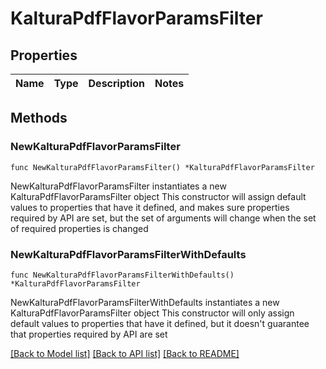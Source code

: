 # KalturaPdfFlavorParamsFilter

## Properties

Name | Type | Description | Notes
------------ | ------------- | ------------- | -------------

## Methods

### NewKalturaPdfFlavorParamsFilter

`func NewKalturaPdfFlavorParamsFilter() *KalturaPdfFlavorParamsFilter`

NewKalturaPdfFlavorParamsFilter instantiates a new KalturaPdfFlavorParamsFilter object
This constructor will assign default values to properties that have it defined,
and makes sure properties required by API are set, but the set of arguments
will change when the set of required properties is changed

### NewKalturaPdfFlavorParamsFilterWithDefaults

`func NewKalturaPdfFlavorParamsFilterWithDefaults() *KalturaPdfFlavorParamsFilter`

NewKalturaPdfFlavorParamsFilterWithDefaults instantiates a new KalturaPdfFlavorParamsFilter object
This constructor will only assign default values to properties that have it defined,
but it doesn't guarantee that properties required by API are set


[[Back to Model list]](../README.md#documentation-for-models) [[Back to API list]](../README.md#documentation-for-api-endpoints) [[Back to README]](../README.md)


